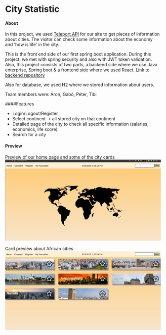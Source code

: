 # City Statistic

#### About
In this project, we used [Teleport API](https://developers.teleport.org/api/) for our site to get pieces of information about cities. The visitor can check some information about the economy and 'how is life' in the city.

This is the front end side of our first spring boot application. During this project, we met with spring security and also with JWT token validation.
Also, this project consists of two parts, a backend side where we use Java enterprise, Spring boot & a frontend side where we used React. [Link to backend repository](https://github.com/CodecoolGlobal/city-statistic-spring)

Also for database, we used H2 where we stored information about users.

Team members were: Áron, Gabó, Péter, Tibi

####Features
- Login/Logout/Register
- Select continent -> all stored city on that continent
- Detailed page of the city to check all specific information (salaries, economics, life score)
- Search for a city

#### Preview
Preview of our home page and some of the city cards
![Home page](/citystatistic/readme-images/preview1.png)

Card preview about African cities
![Africa cities](/citystatistic/readme-images/preview2.png)
